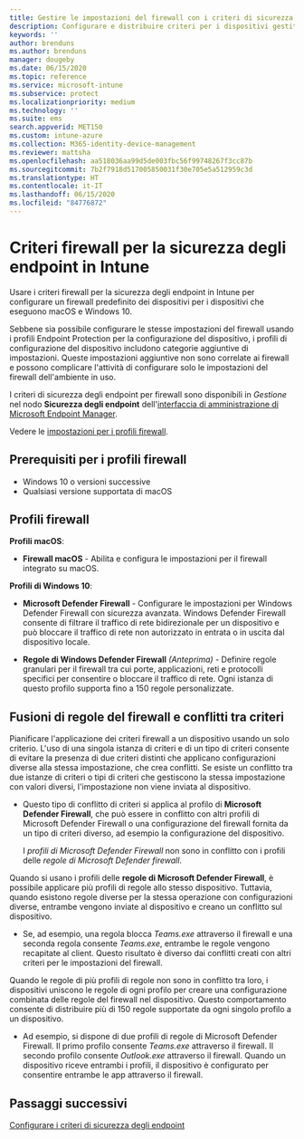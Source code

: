 ```yaml
---
title: Gestire le impostazioni del firewall con i criteri di sicurezza degli endpoint in Microsoft Intune | Microsoft Docs
description: Configurare e distribuire criteri per i dispositivi gestiti con i criteri firewall per la sicurezza degli endpoint in Microsoft Endpoint Manager.
keywords: ''
author: brenduns
ms.author: brenduns
manager: dougeby
ms.date: 06/15/2020
ms.topic: reference
ms.service: microsoft-intune
ms.subservice: protect
ms.localizationpriority: medium
ms.technology: ''
ms.suite: ems
search.appverid: MET150
ms.custom: intune-azure
ms.collection: M365-identity-device-management
ms.reviewer: mattsha
ms.openlocfilehash: aa518036aa99d5de003fbc56f99748267f3cc87b
ms.sourcegitcommit: 7b2f7918d517005850031f30e705e5a512959c3d
ms.translationtype: HT
ms.contentlocale: it-IT
ms.lasthandoff: 06/15/2020
ms.locfileid: "84776872"
---
```

# <a name="firewall-policy-for-endpoint-security-in-intune"></a>Criteri firewall per la sicurezza degli endpoint in Intune

Usare i criteri firewall per la sicurezza degli endpoint in Intune per configurare un firewall predefinito dei dispositivi per i dispositivi che eseguono macOS e Windows 10.

Sebbene sia possibile configurare le stesse impostazioni del firewall usando i profili Endpoint Protection per la configurazione del dispositivo, i profili di configurazione del dispositivo includono categorie aggiuntive di impostazioni. Queste impostazioni aggiuntive non sono correlate ai firewall e possono complicare l'attività di configurare solo le impostazioni del firewall dell'ambiente in uso.

I criteri di sicurezza degli endpoint per firewall sono disponibili in *Gestione* nel nodo **Sicurezza degli endpoint** dell'[interfaccia di amministrazione di Microsoft Endpoint Manager](https://go.microsoft.com/fwlink/?linkid=2109431).

Vedere le [impostazioni per i profili firewall](../protect/endpoint-security-Firewall-profile-settings.md).

## <a name="prerequisites-for-firewall-profiles"></a>Prerequisiti per i profili firewall

- Windows 10 o versioni successive
- Qualsiasi versione supportata di macOS

## <a name="firewall-profiles"></a>Profili firewall

**Profili macOS**:

- **Firewall macOS** - Abilita e configura le impostazioni per il firewall integrato su macOS.

**Profili di Windows 10**:

- **Microsoft Defender Firewall** - Configurare le impostazioni per Windows Defender Firewall con sicurezza avanzata. Windows Defender Firewall consente di filtrare il traffico di rete bidirezionale per un dispositivo e può bloccare il traffico di rete non autorizzato in entrata o in uscita dal dispositivo locale.

- **Regole di Windows Defender Firewall** *(Anteprima)* - Definire regole granulari per il firewall tra cui porte, applicazioni, reti e protocolli specifici per consentire o bloccare il traffico di rete. Ogni istanza di questo profilo supporta fino a 150 regole personalizzate.

## <a name="firewall-rule-mergers-and-policy-conflicts"></a>Fusioni di regole del firewall e conflitti tra criteri

Pianificare l'applicazione dei criteri firewall a un dispositivo usando un solo criterio. L'uso di una singola istanza di criteri e di un tipo di criteri consente di evitare la presenza di due criteri distinti che applicano configurazioni diverse alla stessa impostazione, che crea conflitti. Se esiste un conflitto tra due istanze di criteri o tipi di criteri che gestiscono la stessa impostazione con valori diversi, l'impostazione non viene inviata al dispositivo.

- Questo tipo di conflitto di criteri si applica al profilo di **Microsoft Defender Firewall**, che può essere in conflitto con altri profili di Microsoft Defender Firewall o una configurazione del firewall fornita da un tipo di criteri diverso, ad esempio la configurazione del dispositivo.

  I *profili di Microsoft Defender Firewall* non sono in conflitto con i profili delle *regole di Microsoft Defender firewall*.

Quando si usano i profili delle **regole di Microsoft Defender Firewall**, è possibile applicare più profili di regole allo stesso dispositivo. Tuttavia, quando esistono regole diverse per la stessa operazione con configurazioni diverse, entrambe vengono inviate al dispositivo e creano un conflitto sul dispositivo.

- Se, ad esempio, una regola blocca *Teams.exe* attraverso il firewall e una seconda regola consente *Teams.exe*, entrambe le regole vengono recapitate al client. Questo risultato è diverso dai conflitti creati con altri criteri per le impostazioni del firewall.

Quando le regole di più profili di regole non sono in conflitto tra loro, i dispositivi uniscono le regole di ogni profilo per creare una configurazione combinata delle regole del firewall nel dispositivo. Questo comportamento consente di distribuire più di 150 regole supportate da ogni singolo profilo a un dispositivo.

- Ad esempio, si dispone di due profili di regole di Microsoft Defender Firewall. Il primo profilo consente *Teams.exe* attraverso il firewall. Il secondo profilo consente *Outlook.exe* attraverso il firewall. Quando un dispositivo riceve entrambi i profili, il dispositivo è configurato per consentire entrambe le app attraverso il firewall.

## <a name="next-steps"></a>Passaggi successivi

[Configurare i criteri di sicurezza degli endpoint](../protect/endpoint-security-policy.md#create-an-endpoint-security-policy)
